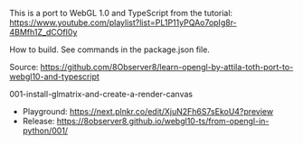 This is a port to WebGL 1.0 and TypeScript from the tutorial: https://www.youtube.com/playlist?list=PL1P11yPQAo7opIg8r-4BMfh1Z_dCOfI0y

How to build. See commands in the package.json file.

Source: https://github.com/8Observer8/learn-opengl-by-attila-toth-port-to-webgl10-and-typescript

001-install-glmatrix-and-create-a-render-canvas
- Playground: https://next.plnkr.co/edit/XjuN2Fh6S7sEkoU4?preview
- Release: https://8observer8.github.io/webgl10-ts/from-opengl-in-python/001/